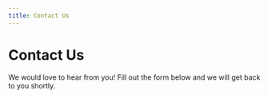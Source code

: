 ```yaml
---
title: Contact Us
---
```


# Contact Us

We would love to hear from you! Fill out the form below and we will get back to you shortly.

